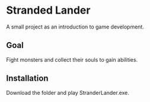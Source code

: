 # Stranded Lander
A small project as an introduction to game development.
## Goal
Fight monsters and collect their souls to gain abilities.
## Installation
Download the folder and play StranderLander.exe.